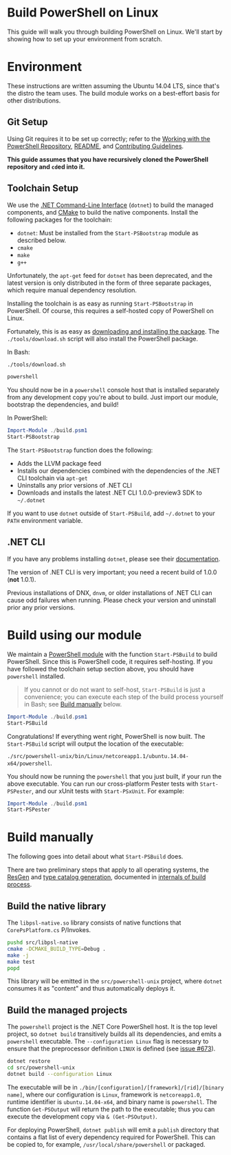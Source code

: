 Build PowerShell on Linux
=========================

This guide will walk you through building PowerShell on Linux. 
We'll start by showing how to set up your environment from scratch.

Environment
===========

These instructions are written assuming the Ubuntu 14.04 LTS, since that's the distro the team uses. 
The build module works on a best-effort basis for other distributions.

Git Setup
---------

Using Git requires it to be set up correctly; 
refer to the [Working with the PowerShell Repository](../git/README.md),
[README](../../README.md), and [Contributing Guidelines](../../.github/CONTRIBUTING.md).

**This guide assumes that you have recursively cloned the PowerShell repository and `cd`ed into it.**

Toolchain Setup
---------------

We use the [.NET Command-Line Interface][dotnet-cli] (`dotnet`) to build the managed components, 
and [CMake][] to build the native components. 
Install the following packages for the toolchain:

- `dotnet`: Must be installed from the `Start-PSBootstrap` module as described below.
- `cmake`
- `make`
- `g++`

Unfortunately, the `apt-get` feed for `dotnet` has been deprecated,
and the latest version is only distributed in the form of three separate packages, 
which require manual dependency resolution.

Installing the toolchain is as easy as running `Start-PSBootstrap` in PowerShell. 
Of course, this requires a self-hosted copy of PowerShell on Linux.

Fortunately, this is as easy as [downloading and installing the package](../installation/linux.md). 
The `./tools/download.sh` script will also install the PowerShell package.

In Bash:

```sh
./tools/download.sh

powershell
```

You should now be in a `powershell` console host that is installed separately from any development copy you're about to build. 
Just import our module, bootstrap the dependencies, and build!

In PowerShell:

```powershell
Import-Module ./build.psm1
Start-PSBootstrap
```

The `Start-PSBootstrap` function does the following:

- Adds the LLVM package feed
- Installs our dependencies combined with the dependencies of the .NET CLI toolchain via `apt-get`
- Uninstalls any prior versions of .NET CLI
- Downloads and installs the latest .NET CLI 1.0.0-preview3 SDK to `~/.dotnet`

If you want to use `dotnet` outside of `Start-PSBuild`, add `~/.dotnet` to your `PATH` environment variable.

[dotnet-cli]: https://github.com/dotnet/cli#new-to-net-cli
[CMake]: https://cmake.org/cmake/help/v2.8.12/cmake.html

.NET CLI
--------

If you have any problems installing `dotnet`, please see their [documentation][cli-docs].

The version of .NET CLI is very important; you need a recent build of 1.0.0 (**not** 1.0.1).

Previous installations of DNX, `dnvm`, or older installations of .NET CLI can cause odd failures when running. 
Please check your version and uninstall prior any prior versions.

[cli-docs]: https://dotnet.github.io/getting-started/

Build using our module
======================

We maintain a [PowerShell module](../../build.psm1) with the function `Start-PSBuild` to build PowerShell. 
Since this is PowerShell code, it requires self-hosting. 
If you have followed the toolchain setup section above, you should have `powershell` installed.

> If you cannot or do not want to self-host, `Start-PSBuild` is just a
> convenience; you can execute each step of the build process yourself
> in Bash; see [Build manually](#build-manually) below.

```powershell
Import-Module ./build.psm1
Start-PSBuild
```
Congratulations! If everything went right, PowerShell is now built.
The `Start-PSBuild` script will output the location of the executable:

`./src/powershell-unix/bin/Linux/netcoreapp1.1/ubuntu.14.04-x64/powershell`.

You should now be running the `powershell` that you just built, if your run the above executable.
You can run our cross-platform Pester tests with `Start-PSPester`, and our xUnit tests with `Start-PSxUnit`.
For example:

```powershell
Import-Module ./build.psm1
Start-PSPester
```

Build manually
==============

The following goes into detail about what `Start-PSBuild` does.

There are two preliminary steps that apply to all operating systems,
the [ResGen](internals.md#resgen) and [type catalog generation](internals.md#type-catalog),
documented in [internals of build process](internals.md#preliminary-steps).

Build the native library
------------------------

The `libpsl-native.so` library consists of native functions that `CorePsPlatform.cs` P/Invokes.

```sh
pushd src/libpsl-native
cmake -DCMAKE_BUILD_TYPE=Debug .
make -j
make test
popd
```

This library will be emitted in the `src/powershell-unix` project,
where `dotnet` consumes it as "content" and thus automatically deploys it.

Build the managed projects
--------------------------

The `powershell` project is the .NET Core PowerShell host. 
It is the top level project, so `dotnet build` transitively builds all its dependencies, and emits a `powershell` executable. 
The `--configuration Linux` flag is necessary to ensure that the preprocessor definition `LINUX` is defined (see [issue #673][]).

```sh
dotnet restore
cd src/powershell-unix
dotnet build --configuration Linux
```

The executable will be in `./bin/[configuration]/[framework]/[rid]/[binary name]`, 
where our configuration is `Linux`, framework is `netcoreapp1.0`, 
runtime identifier is `ubuntu.14.04-x64`, and binary name is `powershell`. 
The function `Get-PSOutput` will return the path to the executable; 
thus you can execute the development copy via `& (Get-PSOutput)`.

For deploying PowerShell, `dotnet publish` will emit a `publish` directory that contains a flat list of every dependency required for
PowerShell. 
This can be copied to, for example, `/usr/local/share/powershell` or packaged.

[issue #673]: https://github.com/PowerShell/PowerShell/issues/673
